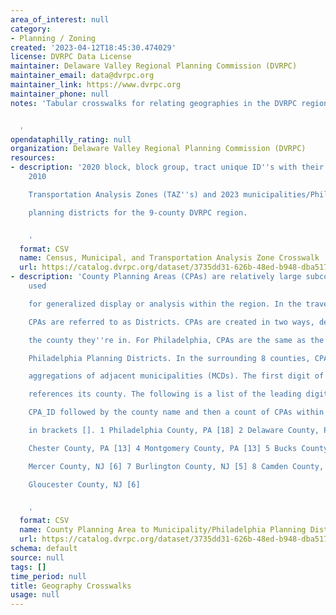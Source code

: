 ```yaml
---
area_of_interest: null
category:
- Planning / Zoning
created: '2023-04-12T18:45:30.474029'
license: DVRPC Data License
maintainer: Delaware Valley Regional Planning Commission (DVRPC)
maintainer_email: data@dvrpc.org
maintainer_link: https://www.dvrpc.org
maintainer_phone: null
notes: 'Tabular crosswalks for relating geographies in the DVRPC region.


  '
opendataphilly_rating: null
organization: Delaware Valley Regional Planning Commission (DVRPC)
resources:
- description: '2020 block, block group, tract unique ID''s with their associated
    2010

    Transportation Analysis Zones (TAZ''s) and 2023 municipalities/Philadelphia

    planning districts for the 9-county DVRPC region.


    '
  format: CSV
  name: Census, Municipal, and Transportation Analysis Zone Crosswalk
  url: https://catalog.dvrpc.org/dataset/3735dd31-626b-48ed-b948-dba51747f3dc/resource/053e9f08-31bc-46ba-8338-b66f6b70a7ff/download/dvrpc_geography_xwalk.csv
- description: 'County Planning Areas (CPAs) are relatively large subcounty geographies
    used

    for generalized display or analysis within the region. In the travel model,

    CPAs are referred to as Districts. CPAs are created in two ways, depending on

    the county they''re in. For Philadelphia, CPAs are the same as the 18

    Philadelphia Planning Districts. In the surrounding 8 counties, CPAs are

    aggregations of adjacent municipalities (MCDs). The first digit of the CPA_ID

    references its county. The following is a list of the leading digit in the

    CPA_ID followed by the county name and then a count of CPAs within the county

    in brackets []. 1 Philadelphia County, PA [18] 2 Delaware County, PA [6] 3

    Chester County, PA [13] 4 Montgomery County, PA [13] 5 Bucks County, PA [12] 6

    Mercer County, NJ [6] 7 Burlington County, NJ [5] 8 Camden County, NJ [5] 9

    Gloucester County, NJ [6]


    '
  format: CSV
  name: County Planning Area to Municipality/Philadelphia Planning District Crosswalk
  url: https://catalog.dvrpc.org/dataset/3735dd31-626b-48ed-b948-dba51747f3dc/resource/df5ae7b4-966d-4eb5-8a8a-e717c29e4763/download/countyplanningareas_regionalmcdlookup.csv
schema: default
source: null
tags: []
time_period: null
title: Geography Crosswalks
usage: null
---
```

